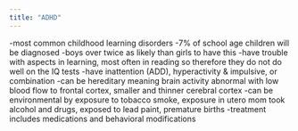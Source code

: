 ```yaml
---
title: "ADHD"
---
```

-most common childhood learning disorders
-7% of school age children will be diagnosed
-boys over twice as likely than girls to have this 
-have trouble with aspects in learning, most often in reading so therefore they do not do well on the IQ tests
-have inattention (ADD), hyperactivity &amp; impulsive, or combination
-can be hereditary meaning brain activity abnormal with low blood flow to frontal cortex, smaller and thinner cerebral cortex
-can be environmental by exposure to tobacco smoke, exposure in utero mom took alcohol and drugs, exposed to lead paint, premature births 
-treatment includes medications and behavioral modifications

